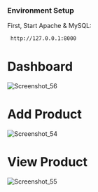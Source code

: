### Environment Setup
First, Start Apache & MySQL:

```bash
 http://127.0.0.1:8000

```

# Dashboard
![Screenshot_56](https://github.com/Limon714/Storekeeper/assets/72975868/f51641a6-76ab-4815-93ba-0f7977095f3d) 

# Add Product 
![Screenshot_54](https://github.com/Limon714/Storekeeper/assets/72975868/c59885a3-de4b-47cf-97f1-677c9af6a137) 

# View Product
![Screenshot_55](https://github.com/Limon714/Storekeeper/assets/72975868/d9d6e210-f5a5-48b0-b5e0-e8b218922ae9) 

